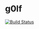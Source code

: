 g0lf
====

[![Build Status](https://travis-ci.org/quiteawful/g0lf.svg?branch=servertest)](https://travis-ci.org/quiteawful/g0lf)
